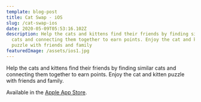 ```yaml
---
template: blog-post
title: Cat Swap - iOS
slug: /cat-swap-ios
date: 2020-05-09T05:53:16.102Z
description: Help the cats and kittens find their friends by finding similar
  cats and connecting them together to earn points. Enjoy the cat and kitten
  puzzle with friends and family
featuredImage: /assets/ios1.jpg
---
```

Help the cats and kittens find their friends by finding similar cats and connecting them together to earn points. Enjoy the cat and kitten puzzle with friends and family.

Available in the [Apple App Store](https://itunes.apple.com/us/app/cat-swap!-cats-kittens-gem/id775192511?mt=8).